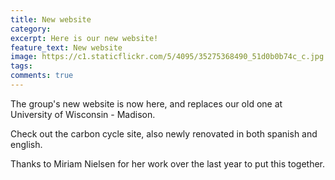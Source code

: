 ```yaml
---
title: New website
category: 
excerpt: Here is our new website!
feature_text: New website 
image: https://c1.staticflickr.com/5/4095/35275368490_51d0b0b74c_c.jpg
tags: 
comments: true
---
```


The group's new website is now here, and replaces our old one at University of Wisconsin - Madison. 

Check out the carbon cycle site, also newly renovated in both spanish and english.

Thanks to Miriam Nielsen for her work over the last year to put this together. 